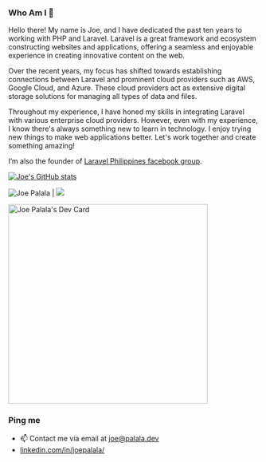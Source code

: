 ### Who Am I 👋

Hello there! My name is Joe, and I have dedicated the past ten years to working with PHP and Laravel. Laravel is a great framework  and ecosystem constructing websites and applications, offering a seamless and enjoyable experience in creating innovative content on the web. 
 
Over the recent years, my focus has shifted towards establishing connections between Laravel and prominent cloud providers such as AWS, Google Cloud, and Azure. These cloud providers act as extensive digital storage solutions for managing all types of data and files. 
 
Throughout my experience, I have honed my skills in integrating Laravel with various enterprise cloud providers. However, even with my experience, I know there's always something new to learn in technology. I enjoy trying new things to make web applications better. Let's work together and create something amazing!

I’m also the founder of [Laravel Philippines facebook group](https://www.facebook.com/groups/laravelph/).

[![Joe's GitHub stats](https://github-readme-stats.vercel.app/api?username=jpalala)](https://github.com/jpalala)

<img src="https://komarev.com/ghpvc/?username=jpalala&style=flat-square" alt="Joe Palala" /> | [![](https://img.shields.io/badge/Linkedin-JoePalala-blue)](https://www.linkedin.com/in/joepalala)

<a href="https://app.daily.dev/jpalala"><img src="https://api.daily.dev/devcards/981ad3565d494a8886779bed1a9d3ede.png?r=3ru" width="400" alt="Joe Palala's Dev Card"/></a>

### Ping me

- 📫 Contact me via email at [joe@palala.dev](mailto:joe@palala.dev)
- <i class="devicon-linkedin-plain"></i> [linkedin.com/in/joepalala/](https://ph.linkedin.com/in/joepalala)


